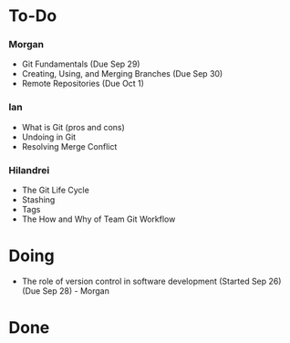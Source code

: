 # To-Do
### Morgan

- Git Fundamentals (Due Sep 29)
- Creating, Using, and Merging Branches (Due Sep 30)
- Remote Repositories (Due Oct 1)

### Ian
- What is Git (pros and cons)
- Undoing in Git
- Resolving Merge Conflict

### Hilandrei
- The Git Life Cycle
- Stashing
- Tags
- The How and Why of Team Git Workflow

# Doing
- The role of version control in software development (Started Sep 26)(Due Sep 28) - Morgan
# Done